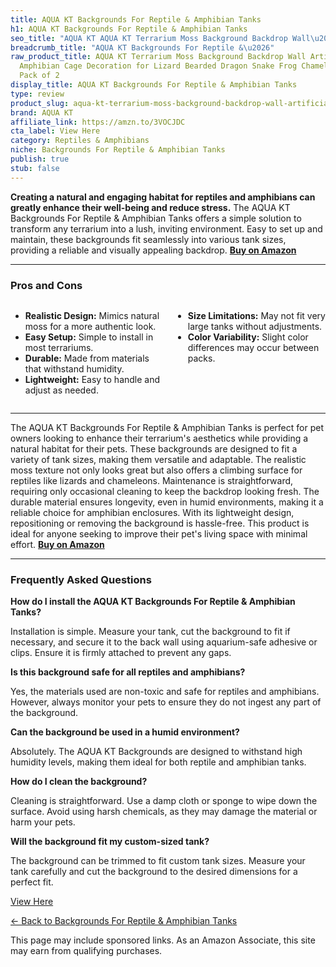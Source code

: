 ```yaml
---
title: AQUA KT Backgrounds For Reptile & Amphibian Tanks
h1: AQUA KT Backgrounds For Reptile & Amphibian Tanks
seo_title: "AQUA KT AQUA KT Terrarium Moss Background Backdrop Wall\u2026"
breadcrumb_title: "AQUA KT Backgrounds For Reptile &\u2026"
raw_product_title: AQUA KT Terrarium Moss Background Backdrop Wall Artificial Reptile
  Amphibian Cage Decoration for Lizard Bearded Dragon Snake Frog Chameleon Climbing,
  Pack of 2
display_title: AQUA KT Backgrounds For Reptile & Amphibian Tanks
type: review
product_slug: aqua-kt-terrarium-moss-background-backdrop-wall-artificial-reptile-amph-ecc77556
brand: AQUA KT
affiliate_link: https://amzn.to/3VOCJDC
cta_label: View Here
category: Reptiles & Amphibians
niche: Backgrounds For Reptile & Amphibian Tanks
publish: true
stub: false
---
```


<div id="intro" class="full-width">
  <p><strong>Creating a natural and engaging habitat for reptiles and amphibians can greatly enhance their well-being and reduce stress.</strong> The AQUA KT Backgrounds For Reptile & Amphibian Tanks offers a simple solution to transform any terrarium into a lush, inviting environment. Easy to set up and maintain, these backgrounds fit seamlessly into various tank sizes, providing a reliable and visually appealing backdrop. <a href="https://amzn.to/3VOCJDC" rel="nofollow sponsored noopener" target="_blank"><strong>Buy on Amazon</strong></a></p>
</div>

<hr />
<h3 id="pros-cons">Pros and Cons</h3>
<div class="pc-grid" style="display:grid;grid-template-columns:1fr 1fr;gap:16px;">
  <ul>
    <li><strong>Realistic Design:</strong> Mimics natural moss for a more authentic look.</li>
    <li><strong>Easy Setup:</strong> Simple to install in most terrariums.</li>
    <li><strong>Durable:</strong> Made from materials that withstand humidity.</li>
    <li><strong>Lightweight:</strong> Easy to handle and adjust as needed.</li>
  </ul>
  <ul>
    <li><strong>Size Limitations:</strong> May not fit very large tanks without adjustments.</li>
    <li><strong>Color Variability:</strong> Slight color differences may occur between packs.</li>
  </ul>
</div>
<hr />

<div class="full-width">
  <p>The AQUA KT Backgrounds For Reptile & Amphibian Tanks is perfect for pet owners looking to enhance their terrarium's aesthetics while providing a natural habitat for their pets. These backgrounds are designed to fit a variety of tank sizes, making them versatile and adaptable. The realistic moss texture not only looks great but also offers a climbing surface for reptiles like lizards and chameleons. Maintenance is straightforward, requiring only occasional cleaning to keep the backdrop looking fresh. The durable material ensures longevity, even in humid environments, making it a reliable choice for amphibian enclosures. With its lightweight design, repositioning or removing the background is hassle-free. This product is ideal for anyone seeking to improve their pet's living space with minimal effort. <a href="https://amzn.to/3VOCJDC" rel="nofollow sponsored noopener" target="_blank"><strong>Buy on Amazon</strong></a></p>
</div>

<hr />
<h3 id="faqs">Frequently Asked Questions</h3>

<p><strong>How do I install the AQUA KT Backgrounds For Reptile & Amphibian Tanks?</strong></p>
<p>Installation is simple. Measure your tank, cut the background to fit if necessary, and secure it to the back wall using aquarium-safe adhesive or clips. Ensure it is firmly attached to prevent any gaps.</p>

<p><strong>Is this background safe for all reptiles and amphibians?</strong></p>
<p>Yes, the materials used are non-toxic and safe for reptiles and amphibians. However, always monitor your pets to ensure they do not ingest any part of the background.</p>

<p><strong>Can the background be used in a humid environment?</strong></p>
<p>Absolutely. The AQUA KT Backgrounds are designed to withstand high humidity levels, making them ideal for both reptile and amphibian tanks.</p>

<p><strong>How do I clean the background?</strong></p>
<p>Cleaning is straightforward. Use a damp cloth or sponge to wipe down the surface. Avoid using harsh chemicals, as they may damage the material or harm your pets.</p>

<p><strong>Will the background fit my custom-sized tank?</strong></p>
<p>The background can be trimmed to fit custom tank sizes. Measure your tank carefully and cut the background to the desired dimensions for a perfect fit.</p>
<p><a class="btn" href="https://amzn.to/3VOCJDC" target="_blank" rel="nofollow sponsored noopener">View Here</a></p>
<p><a href="/roundups/reptiles-amphibians/backgrounds-for-reptile-amphibian-tanks/">← Back to Backgrounds For Reptile & Amphibian Tanks</a></p>
<aside class="disclosure">This page may include sponsored links. As an Amazon Associate, this site may earn from qualifying purchases.</aside>
